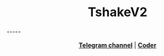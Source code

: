 <h1 align="center">TshakeV2</h1>
-----

<p align="center">
  <strong><a href="https://t.me/zx_xx">Telegram channel</a></strong> |
  <strong><a href="https://t.me/Mdddd">Coder</a></strong>
</p>
